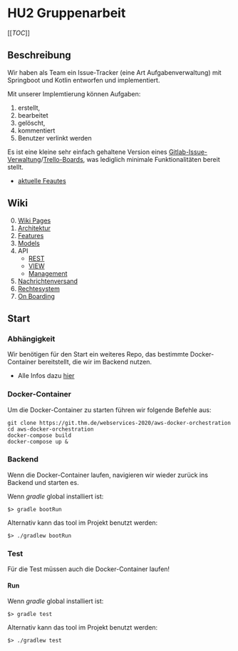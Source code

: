# HU2 Gruppenarbeit
[[_TOC_]]
## Beschreibung
Wir haben als Team ein Issue-Tracker (eine Art Aufgabenverwaltung) mit Springboot und Kotlin entworfen und implementiert.

Mit unserer Implemtierung können Aufgaben:
1. erstellt,
2. bearbeitet
3. gelöscht,
4. kommentiert
5. Benutzer verlinkt werden 

Es ist eine kleine sehr einfach gehaltene Version eines [Gitlab-Issue-Verwaltung](https://docs.gitlab.com/ee/user/project/issue_board.html)/[Trello-Boards](https://trello.com/de), was lediglich minimale Funktionalitäten bereit stellt.
- [aktuelle Feautes](./../../wikis/2.1-Feature)


## Wiki
0. [Wiki Pages](./../../wikis/pages)
1. [Architektur](./../../wikis/2-Architektur)
2. [Features](./../../wikis/2.1-Feature)
3. [Models](./../../wikis/2.2-Models)
4. API
   - [REST](./../../wikis/3-API/1-REST)
   - [VIEW](./../../wikis/3-API/2-VIEW)
   - [Management](./../../wikis/3-API/3-Management)
5. [Nachrichtenversand](./../../wikis/4-Nachrichtenversand)
6. [Rechtesystem](./../../wikis/5-Rechtesystem)
7. [On Boarding](./../../wikis/6-On-Boarding)


## Start

### Abhängigkeit
Wir benötigen für den Start ein weiteres Repo, das bestimmte Docker-Container bereitstellt, die wir im Backend nutzen.
- Alle Infos dazu [hier]()

### Docker-Container
Um die Docker-Container zu starten führen wir folgende Befehle aus:

```
git clone https://git.thm.de/webservices-2020/aws-docker-orchestration
cd aws-docker-orchestration
docker-compose build
docker-compose up & 
```

### Backend
Wenn die Docker-Container laufen, navigieren wir wieder zurück ins Backend und starten es.


Wenn *gradle* global installiert ist:
```
$> gradle bootRun
```

Alternativ kann das tool im Projekt benutzt werden:
```
$> ./gradlew bootRun
```

### Test
Für die Test müssen auch die Docker-Container laufen!

#### Run

Wenn *gradle* global installiert ist:
```
$> gradle test
```

Alternativ kann das tool im Projekt benutzt werden:
```
$> ./gradlew test
```


